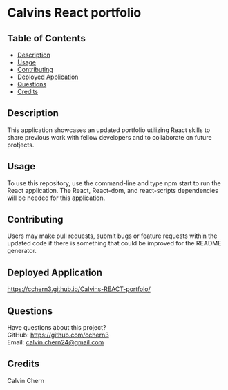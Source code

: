 # Calvins React portfolio
  ## Table of Contents
  * [Description](#description)
  * [Usage](#usage)
  * [Contributing](#contributing)
  * [Deployed Application](#Deployed-application)
  * [Questions](#questions)
  * [Credits](#credits)
  ## Description 
  This application showcases an updated portfolio utilizing React skills to share previous work with fellow developers and to collaborate on future protjects.

  ## Usage
  To use this repository, use the command-line and type npm start to run the React application. The React, React-dom, and react-scripts dependencies will be needed for this application.
  ## Contributing
  Users may make pull requests, submit bugs or feature requests within the updated code if there is something that could be improved for the README generator.
  
  ## Deployed Application
  https://cchern3.github.io/Calvins-REACT-portfolo/

  ## Questions
  Have questions about this project?  
  GitHub: https://github.com/cchern3  
  Email: calvin.chern24@gmail.com
  ## Credits
  Calvin Chern
